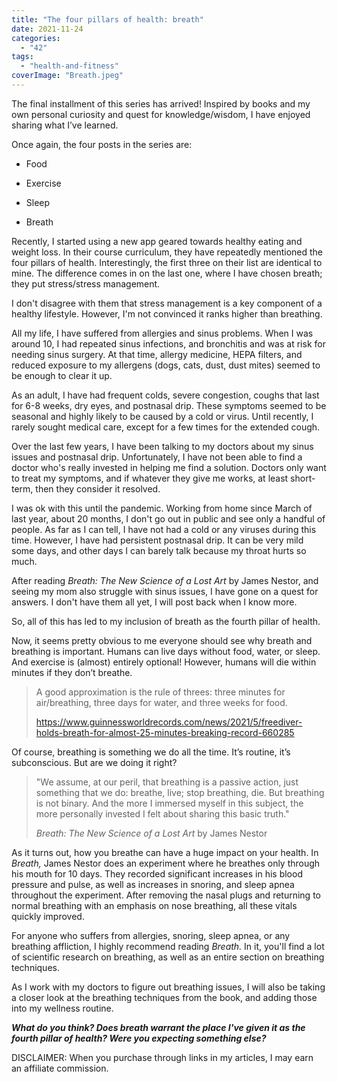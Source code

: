 ```yaml
---
title: "The four pillars of health: breath"
date: 2021-11-24
categories: 
  - "42"
tags: 
  - "health-and-fitness"
coverImage: "Breath.jpeg"
---
```


The final installment of this series has arrived! Inspired by books and my own personal curiosity and quest for knowledge/wisdom, I have enjoyed sharing what I’ve learned.

Once again, the four posts in the series are:

- Food

- Exercise

- Sleep

- Breath

Recently, I started using a new app geared towards healthy eating and weight loss. In their course curriculum, they have repeatedly mentioned the four pillars of health. Interestingly, the first three on their list are identical to mine. The difference comes in on the last one, where I have chosen breath; they put stress/stress management.

I don't disagree with them that stress management is a key component of a healthy lifestyle. However, I'm not convinced it ranks higher than breathing.

All my life, I have suffered from allergies and sinus problems. When I was around 10, I had repeated sinus infections, and bronchitis and was at risk for needing sinus surgery. At that time, allergy medicine, HEPA filters, and reduced exposure to my allergens (dogs, cats, dust, dust mites) seemed to be enough to clear it up.

As an adult, I have had frequent colds, severe congestion, coughs that last for 6-8 weeks, dry eyes, and postnasal drip. These symptoms seemed to be seasonal and highly likely to be caused by a cold or virus. Until recently, I rarely sought medical care, except for a few times for the extended cough.

Over the last few years, I have been talking to my doctors about my sinus issues and postnasal drip. Unfortunately, I have not been able to find a doctor who's really invested in helping me find a solution. Doctors only want to treat my symptoms, and if whatever they give me works, at least short-term, then they consider it resolved.

I was ok with this until the pandemic. Working from home since March of last year, about 20 months, I don't go out in public and see only a handful of people. As far as I can tell, I have not had a cold or any viruses during this time. However, I have had persistent postnasal drip. It can be very mild some days, and other days I can barely talk because my throat hurts so much.

After reading _Breath: The New Science of a Lost Art_ by James Nestor, and seeing my mom also struggle with sinus issues, I have gone on a quest for answers. I don't have them all yet, I will post back when I know more.

So, all of this has led to my inclusion of breath as the fourth pillar of health.

Now, it seems pretty obvious to me everyone should see why breath and breathing is important. Humans can live days without food, water, or sleep. And exercise is (almost) entirely optional! However, humans will die within minutes if they don’t breathe.

> A good approximation is the rule of threes: three minutes for air/breathing, three days for water, and three weeks for food.
> 
> https://www.guinnessworldrecords.com/news/2021/5/freediver-holds-breath-for-almost-25-minutes-breaking-record-660285

Of course, breathing is something we do all the time. It’s routine, it’s subconscious. But are we doing it right?

> "We assume, at our peril, that breathing is a passive action, just something that we do: breathe, live; stop breathing, die. But breathing is not binary. And the more I immersed myself in this subject, the more personally invested I felt about sharing this basic truth."
> 
>  _Breath: The New Science of a Lost Art_ by James Nestor

As it turns out, how you breathe can have a huge impact on your health. In _Breath,_ James Nestor does an experiment where he breathes only through his mouth for 10 days. They recorded significant increases in his blood pressure and pulse, as well as increases in snoring, and sleep apnea throughout the experiment. After removing the nasal plugs and returning to normal breathing with an emphasis on nose breathing, all these vitals quickly improved.

For anyone who suffers from allergies, snoring, sleep apnea, or any breathing affliction, I highly recommend reading _Breath._ In it, you'll find a lot of scientific research on breathing, as well as an entire section on breathing techniques.

As I work with my doctors to figure out breathing issues, I will also be taking a closer look at the breathing techniques from the book, and adding those into my wellness routine.

**_What do you think? Does breath warrant the place I've given it as the fourth pillar of health? Were you expecting something else?_**

DISCLAIMER: When you purchase through links in my articles, I may earn an affiliate commission.

